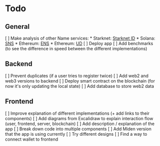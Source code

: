 # Todo

## General

[ ] Make analysis of other Name services:
    * Starknet: [Starknet ID](https://starknet.id/)
    * Solana: [SNS](https://www.sns.id/)
    * Ethereum: [ENS](https://app.ens.domains/)
    * Ethereum: [UD](https://unstoppabledomains.com/)
[ ] Deploy app
[ ] Add benchmarks (to see the difference in speed between the different implementations)
     
## Backend

[ ] Prevent duplicates (if a user tries to register twice)
[ ] Add web2 and web3 versions to backend
[ ] Deploy smart contract on the blockchain (for now it's only updating the local state)
[ ] Add database to store web2 data

## Frontend

[ ] Improve explanation of different implementations (+ add links to their components)
[ ] Add diagrams from Excalidraw to explain interaction flow (user, frontend, server, blockchain)
[ ] Add description / explanation of the app
[ ] Break down code into multiple components
[ ] Add Miden version that the app is using currently
[ ] Try different designs
[ ] Find a way to connect wallet to frontend

